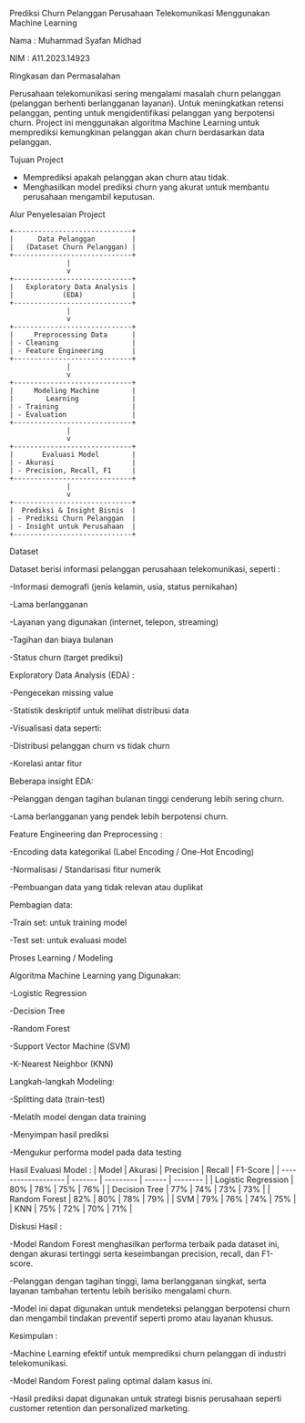 Prediksi Churn Pelanggan Perusahaan Telekomunikasi Menggunakan Machine Learning

Nama : Muhammad Syafan Midhad

NIM : A11.2023.14923

Ringkasan dan Permasalahan

Perusahaan telekomunikasi sering mengalami masalah churn pelanggan (pelanggan berhenti berlangganan layanan).
Untuk meningkatkan retensi pelanggan, penting untuk mengidentifikasi pelanggan yang berpotensi churn.
Project ini menggunakan algoritma Machine Learning untuk memprediksi kemungkinan pelanggan akan churn berdasarkan data pelanggan.

Tujuan Project
- Memprediksi apakah pelanggan akan churn atau tidak.
- Menghasilkan model prediksi churn yang akurat untuk membantu perusahaan mengambil keputusan.

Alur Penyelesaian Project

```plaintext
+-----------------------------+
|      Data Pelanggan         |
|   (Dataset Churn Pelanggan) |
+-----------------------------+
              |
              v
+-----------------------------+
|   Exploratory Data Analysis |
|            (EDA)            |
+-----------------------------+
              |
              v
+-----------------------------+
|     Preprocessing Data      |
| - Cleaning                  |
| - Feature Engineering       |
+-----------------------------+
              |
              v
+-----------------------------+
|     Modeling Machine        |
|        Learning             |
| - Training                  |
| - Evaluation                |
+-----------------------------+
              |
              v
+-----------------------------+
|       Evaluasi Model        |
| - Akurasi                   |
| - Precision, Recall, F1     |
+-----------------------------+
              |
              v
+-----------------------------+
|  Prediksi & Insight Bisnis  |
| - Prediksi Churn Pelanggan  |
| - Insight untuk Perusahaan  |
+-----------------------------+
```
Dataset

Dataset berisi informasi pelanggan perusahaan telekomunikasi, seperti :

-Informasi demografi (jenis kelamin, usia, status pernikahan)

-Lama berlangganan

-Layanan yang digunakan (internet, telepon, streaming)

-Tagihan dan biaya bulanan

-Status churn (target prediksi)

Exploratory Data Analysis (EDA) :

-Pengecekan missing value

-Statistik deskriptif untuk melihat distribusi data

-Visualisasi data seperti:

-Distribusi pelanggan churn vs tidak churn
  
-Korelasi antar fitur

Beberapa insight EDA:

-Pelanggan dengan tagihan bulanan tinggi cenderung lebih sering churn.

-Lama berlangganan yang pendek lebih berpotensi churn.

Feature Engineering dan Preprocessing :

-Encoding data kategorikal (Label Encoding / One-Hot Encoding)

-Normalisasi / Standarisasi fitur numerik

-Pembuangan data yang tidak relevan atau duplikat

Pembagian data:

  -Train set: untuk training model
  
  -Test set: untuk evaluasi model

Proses Learning / Modeling

Algoritma Machine Learning yang Digunakan:

-Logistic Regression

-Decision Tree

-Random Forest

-Support Vector Machine (SVM)

-K-Nearest Neighbor (KNN)

Langkah-langkah Modeling:

-Splitting data (train-test)

-Melatih model dengan data training

-Menyimpan hasil prediksi

-Mengukur performa model pada data testing

Hasil Evaluasi Model :
| Model               | Akurasi | Precision | Recall | F1-Score |
| ------------------- | ------- | --------- | ------ | -------- |
| Logistic Regression | 80%     | 78%       | 75%    | 76%      |
| Decision Tree       | 77%     | 74%       | 73%    | 73%      |
| Random Forest       | 82%     | 80%       | 78%    | 79%      |
| SVM                 | 79%     | 76%       | 74%    | 75%      |
| KNN                 | 75%     | 72%       | 70%    | 71%      |

Diskusi Hasil :

-Model Random Forest menghasilkan performa terbaik pada dataset ini, dengan akurasi tertinggi serta keseimbangan precision, recall, dan F1-score.

-Pelanggan dengan tagihan tinggi, lama berlangganan singkat, serta layanan tambahan tertentu lebih berisiko mengalami churn.

-Model ini dapat digunakan untuk mendeteksi pelanggan berpotensi churn dan mengambil tindakan preventif seperti promo atau layanan khusus.

Kesimpulan :

-Machine Learning efektif untuk memprediksi churn pelanggan di industri telekomunikasi.

-Model Random Forest paling optimal dalam kasus ini.

-Hasil prediksi dapat digunakan untuk strategi bisnis perusahaan seperti customer retention dan personalized marketing.
